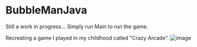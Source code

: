 # BubbleManJava

Still a work in progress... 
Simply run Main to run the game.

Recreating a game I played in my childhood called "Crazy Arcade".
![image](https://user-images.githubusercontent.com/110533947/206882367-404a4d21-8cc5-4241-81ab-c549512583f7.png)
